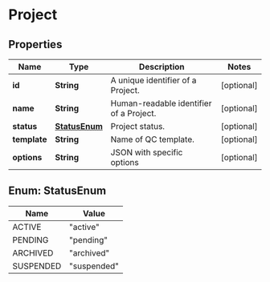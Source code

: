 
# Project

## Properties
Name | Type | Description | Notes
------------ | ------------- | ------------- | -------------
**id** | **String** | A unique identifier of a Project. |  [optional]
**name** | **String** | Human-readable identifier of a Project. |  [optional]
**status** | [**StatusEnum**](#StatusEnum) | Project status. |  [optional]
**template** | **String** | Name of QC template. |  [optional]
**options** | **String** | JSON with specific options |  [optional]


<a name="StatusEnum"></a>
## Enum: StatusEnum
Name | Value
---- | -----
ACTIVE | &quot;active&quot;
PENDING | &quot;pending&quot;
ARCHIVED | &quot;archived&quot;
SUSPENDED | &quot;suspended&quot;



